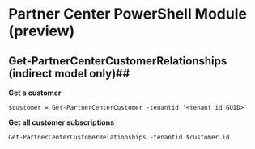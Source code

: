 # Partner Center PowerShell Module (preview) #

## Get-PartnerCenterCustomerRelationships (indirect model only)##

**Get a customer**

    $customer = Get-PartnerCenterCustomer -tenantid '<tenant id GUID>'

**Get all customer subscriptions**

    Get-PartnerCenterCustomerRelationships -tenantid $customer.id
